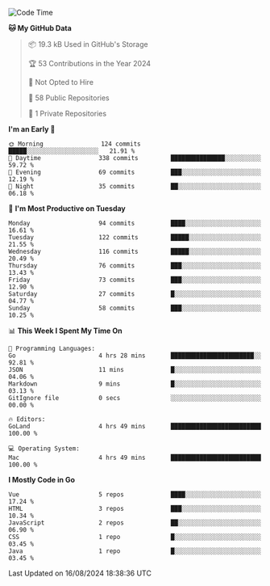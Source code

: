 <!--START_SECTION:waka-->
![Code Time](http://img.shields.io/badge/Code%20Time-1%2C215%20hrs%2037%20mins-blue)

**🐱 My GitHub Data** 

> 📦 19.3 kB Used in GitHub's Storage 
 > 
> 🏆 53 Contributions in the Year 2024
 > 
> 🚫 Not Opted to Hire
 > 
> 📜 58 Public Repositories 
 > 
> 🔑 1 Private Repositories 
 > 
**I'm an Early 🐤** 

```text
🌞 Morning                124 commits         █████░░░░░░░░░░░░░░░░░░░░   21.91 % 
🌆 Daytime                338 commits         ███████████████░░░░░░░░░░   59.72 % 
🌃 Evening                69 commits          ███░░░░░░░░░░░░░░░░░░░░░░   12.19 % 
🌙 Night                  35 commits          ██░░░░░░░░░░░░░░░░░░░░░░░   06.18 % 
```
📅 **I'm Most Productive on Tuesday** 

```text
Monday                   94 commits          ████░░░░░░░░░░░░░░░░░░░░░   16.61 % 
Tuesday                  122 commits         █████░░░░░░░░░░░░░░░░░░░░   21.55 % 
Wednesday                116 commits         █████░░░░░░░░░░░░░░░░░░░░   20.49 % 
Thursday                 76 commits          ███░░░░░░░░░░░░░░░░░░░░░░   13.43 % 
Friday                   73 commits          ███░░░░░░░░░░░░░░░░░░░░░░   12.90 % 
Saturday                 27 commits          █░░░░░░░░░░░░░░░░░░░░░░░░   04.77 % 
Sunday                   58 commits          ███░░░░░░░░░░░░░░░░░░░░░░   10.25 % 
```


📊 **This Week I Spent My Time On** 

```text
💬 Programming Languages: 
Go                       4 hrs 28 mins       ███████████████████████░░   92.81 % 
JSON                     11 mins             █░░░░░░░░░░░░░░░░░░░░░░░░   04.06 % 
Markdown                 9 mins              █░░░░░░░░░░░░░░░░░░░░░░░░   03.13 % 
GitIgnore file           0 secs              ░░░░░░░░░░░░░░░░░░░░░░░░░   00.00 % 

🔥 Editors: 
GoLand                   4 hrs 49 mins       █████████████████████████   100.00 % 

💻 Operating System: 
Mac                      4 hrs 49 mins       █████████████████████████   100.00 % 
```

**I Mostly Code in Go** 

```text
Vue                      5 repos             ████░░░░░░░░░░░░░░░░░░░░░   17.24 % 
HTML                     3 repos             ███░░░░░░░░░░░░░░░░░░░░░░   10.34 % 
JavaScript               2 repos             ██░░░░░░░░░░░░░░░░░░░░░░░   06.90 % 
CSS                      1 repo              █░░░░░░░░░░░░░░░░░░░░░░░░   03.45 % 
Java                     1 repo              █░░░░░░░░░░░░░░░░░░░░░░░░   03.45 % 
```




 Last Updated on 16/08/2024 18:38:36 UTC
<!--END_SECTION:waka-->
